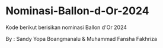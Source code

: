 # Nominasi-Ballon-d-Or-2024
Kode berikut berisikan nominasi Ballon d'Or 2024 

By : Sandy Yopa Boangmanalu &	Muhammad Fansha Fakhriza 
